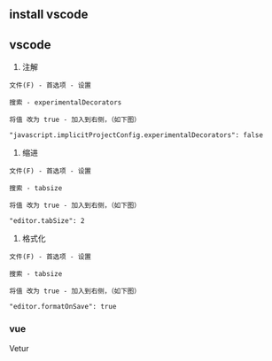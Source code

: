 
## install vscode

## vscode 

1. 注解 
```
文件(F) - 首选项 - 设置

搜索 - experimentalDecorators

将值 改为 true - 加入到右侧，（如下图）

"javascript.implicitProjectConfig.experimentalDecorators": false
```
1. 缩进 
```
文件(F) - 首选项 - 设置

搜索 - tabsize

将值 改为 true - 加入到右侧，（如下图）

"editor.tabSize": 2
```

1. 格式化 
```
文件(F) - 首选项 - 设置

搜索 - tabsize

将值 改为 true - 加入到右侧，（如下图）

"editor.formatOnSave": true
```


### vue

Vetur


